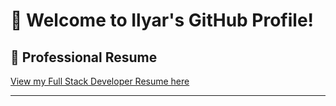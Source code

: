 # 🌟 Welcome to Ilyar's GitHub Profile!

## 📄 Professional Resume
[View my Full Stack Developer Resume here](./RESUME.md)

---